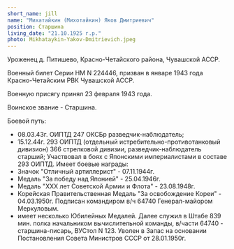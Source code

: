 ```yaml
---
short_name: jill
name: "Михатайкин (Михотайкин) Яков Дмитриевич"
position: Старшина
living_date: "21.10.1925 г.р."
photo: Mikhataykin-Yakov-Dmitrievich.jpeg
---
```




Уроженец  д. Питишево, Красно-Четайского района,  Чувашской АССР.

Военный билет  Серии НМ  N 224446, призван в январе 1943 года Красно-Четайским РВК  Чувашской АССР.

Военную присягу принял 23 февраля 1943 года.

Воинское звание - Старшина.

Боевой путь:
- 08.03.43г. ОИПТД 247 ОКСБр разведчик-наблюдатель;
- 15.12.44г. 293 ОИПТД (отдельный истребительно-противотанковый дивизион) 366 стрелковой дивизии, разведчик-наблюдатель старший;
  Участвовал в боях с Японскими империалистами в составе 293 ОИПТД.
  Имеет боевые награды:
- Значок "Отличный артиллерист" - 07.11.1944г.
- Медаль "За победу над Японией" - 25.04.1946г.
- Медаль "XXX лет Советской Армии и Флота" - 23.08.1948г.
- Корейская Правительственная Медаль "За освобождение Кореи" - 04.03.1950г. Подписан командиром в/ч  64740 Генерал-майором Меркуловым.
- имеет несколько Юбилейных Медалей.
  Далее служил в Штабе 839 мин. полка начальником вычислительной команды, в/части 64740 - старшина-писарь, ВУСтол N 123.
  Уволен в Запас на основании Постановления Совета Министров СССР от 28.01.1950г.